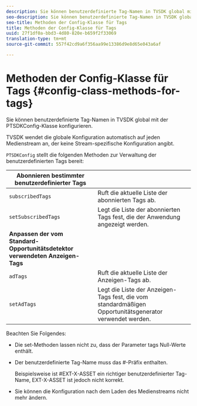 ```yaml
---
description: Sie können benutzerdefinierte Tag-Namen in TVSDK global mit der PTSDKConfig-Klasse konfigurieren.
seo-description: Sie können benutzerdefinierte Tag-Namen in TVSDK global mit der PTSDKConfig-Klasse konfigurieren.
seo-title: Methoden der Config-Klasse für Tags
title: Methoden der Config-Klasse für Tags
uuid: 27f1df0a-bbd3-4d80-820e-b659f2f33069
translation-type: tm+mt
source-git-commit: 557f42cd9a6f356aa99e13386d9e8d65e043a6af

---
```



# Methoden der Config-Klasse für Tags {#config-class-methods-for-tags}

Sie können benutzerdefinierte Tag-Namen in TVSDK global mit der PTSDKConfig-Klasse konfigurieren.

TVSDK wendet die globale Konfiguration automatisch auf jeden Medienstream an, der keine Stream-spezifische Konfiguration angibt.

`PTSDKConfig` stellt die folgenden Methoden zur Verwaltung der benutzerdefinierten Tags bereit:

| **Abonnieren bestimmter benutzerdefinierter Tags** |  |
|---|---|
| `subscribedTags` | Ruft die aktuelle Liste der abonnierten Tags ab. |
| `setSubscribedTags` | Legt die Liste der abonnierten Tags fest, die der Anwendung angezeigt werden. |
| **Anpassen der vom Standard-Opportunitätsdetektor verwendeten Anzeigen-Tags** |
| `adTags` | Ruft die aktuelle Liste der Anzeigen-Tags ab. |
| `setAdTags` | Legt die Liste der Anzeigen-Tags fest, die vom standardmäßigen Opportunitätsgenerator verwendet werden. |


Beachten Sie Folgendes:

* Die set-Methoden lassen nicht zu, dass der Parameter tags Null-Werte enthält.
* Der benutzerdefinierte Tag-Name muss das #-Präfix enthalten.

   Beispielsweise ist #EXT-X-ASSET ein richtiger benutzerdefinierter Tag-Name, EXT-X-ASSET ist jedoch nicht korrekt.
* Sie können die Konfiguration nach dem Laden des Medienstreams nicht mehr ändern.